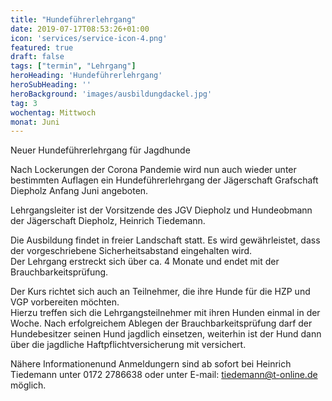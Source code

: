 ```yaml
---
title: "Hundeführerlehrgang"
date: 2019-07-17T08:53:26+01:00
icon: 'services/service-icon-4.png'
featured: true
draft: false
tags: ["termin", "Lehrgang"]
heroHeading: 'Hundeführerlehrgang'
heroSubHeading: ''
heroBackground: 'images/ausbildungdackel.jpg'
tag: 3
wochentag: Mittwoch 
monat: Juni
---
```


Neuer Hundeführerlehrgang für Jagdhunde

Nach Lockerungen der Corona Pandemie wird nun auch wieder unter bestimmten Auflagen ein Hundeführerlehrgang der Jägerschaft Grafschaft Diepholz Anfang Juni angeboten. 

Lehrgangsleiter ist der Vorsitzende des JGV Diepholz und Hundeobmann der Jägerschaft Diepholz, Heinrich Tiedemann.  


Die Ausbildung findet in freier Landschaft statt. Es wird gewährleistet, dass der vorgeschriebene Sicherheitsabstand eingehalten wird.  
Der Lehrgang erstreckt sich über ca. 4 Monate und endet mit der Brauchbarkeitsprüfung.  

Der Kurs richtet sich auch an Teilnehmer, die ihre Hunde für die HZP und VGP vorbereiten möchten.   
Hierzu treffen sich die Lehrgangsteilnehmer mit ihren Hunden einmal in der Woche. Nach erfolgreichem Ablegen der Brauchbarkeitsprüfung darf der Hundebesitzer seinen Hund jagdlich einsetzen, weiterhin ist der Hund dann über die jagdliche Haftpflichtversicherung mit versichert.  

Nähere Informationenund Anmeldungern sind ab sofort bei Heinrich Tiedemann unter 0172 2786638 oder unter E-mail: tiedemann@t-online.de möglich.

